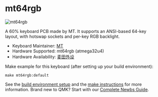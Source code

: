 # mt64rgb 

![mt64rgb](https://i.imgur.com/kxGGUg9.jpg?1)

A 60% keyboard PCB made by MT.
It supports an ANSI-based 64-key layout, with hotswap sockets and per-key RGB backlight.

* Keyboard Maintainer: [MT](https://github.com/704340378)
* Hardware Supported: mt64rgb (atmega32u4)
* Hardware Availability: [麦田外设](https://shop110310565.taobao.com)

Make example for this keyboard (after setting up your build environment):

    make mt64rgb:default

See the [build environment setup](https://docs.qmk.fm/#/getting_started_build_tools) and the [make instructions](https://docs.qmk.fm/#/getting_started_make_guide) for more information. Brand new to QMK? Start with our [Complete Newbs Guide](https://docs.qmk.fm/#/newbs).

